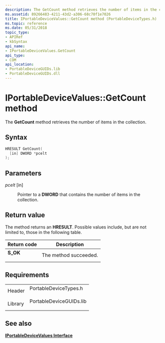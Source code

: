 ```yaml
---
description: The GetCount method retrieves the number of items in the collection.
ms.assetid: 89266483-4211-43d2-a306-68c70f1e7026
title: IPortableDeviceValues::GetCount method (PortableDeviceTypes.h)
ms.topic: reference
ms.date: 05/31/2018
topic_type: 
- APIRef
- kbSyntax
api_name: 
- IPortableDeviceValues.GetCount
api_type: 
- COM
api_location: 
- PortableDeviceGUIDs.lib
- PortableDeviceGUIDs.dll
---
```


# IPortableDeviceValues::GetCount method

The **GetCount** method retrieves the number of items in the collection.

## Syntax


```C++
HRESULT GetCount(
  [in] DWORD *pcelt
);
```



## Parameters

<dl> <dt>

*pcelt* \[in\]
</dt> <dd>

Pointer to a **DWORD** that contains the number of items in the collection.

</dd> </dl>

## Return value

The method returns an **HRESULT**. Possible values include, but are not limited to, those in the following table.



| Return code                                                                          | Description                      |
|--------------------------------------------------------------------------------------|----------------------------------|
| <dl> <dt>**S\_OK**</dt> </dl> | The method succeeded.<br/> |



 

## Requirements



|                    |                                                                                                    |
|--------------------|----------------------------------------------------------------------------------------------------|
| Header<br/>  | <dl> <dt>PortableDeviceTypes.h</dt> </dl>   |
| Library<br/> | <dl> <dt>PortableDeviceGUIDs.lib</dt> </dl> |



## See also

<dl> <dt>

[**IPortableDeviceValues Interface**](iportabledevicevalues.md)
</dt> </dl>

 

 





